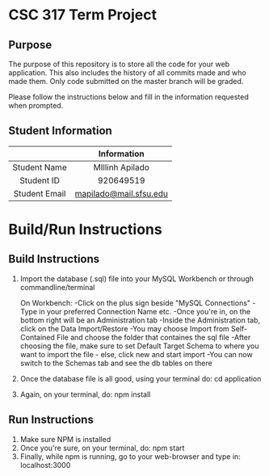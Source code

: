 # CSC 317 Term Project

## Purpose

The purpose of this repository is to store all the code for your web application. This also includes the history of all commits made and who made them. Only code submitted on the master branch will be graded.

Please follow the instructions below and fill in the information requested when prompted.

## Student Information

|               | Information               |
|:-------------:|:-------------------------:|
| Student Name  | MIllinh Apilado           |
| Student ID    | 920649519                 |
| Student Email | mapilado@mail.sfsu.edu    |



# Build/Run Instructions

## Build Instructions
1. Import the database (.sql) file into your MySQL Workbench
   or through commandline/terminal

    On Workbench:
        -Click on the plus sign beside "MySQL Connections"
        -Type in your preferred Connection Name etc.
        -Once you're in, on the bottom right will be an Administration tab
        -Inside the Administration tab, click on the Data Import/Restore
        -You may choose Import from Self-Contained File and choose the 
         folder that containes the sql file
        -After choosing the file, make sure to set Default Target Schema to
         where you want to import the file - else, click new and start import
        -You can now switch to the Schemas tab and see the db tables on  there 

2. Once the database file is all good, using your terminal do:
    cd application

3. Again, on your terminal, do:
    npm install

## Run Instructions
1. Make sure NPM is installed
2. Once you're sure, on your terminal, do:
    npm start
3. Finally, while npm is running, go to your web-browser and type in:
    localhost:3000
